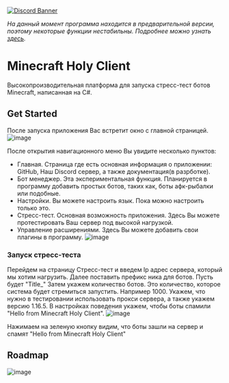 [![Discord Banner](https://img.shields.io/badge/discord-join%20chat-46BC99)](https://discord.gg/HVDzx4rCgg)

*На данный момент программа находится в предварительной версии, поэтому некоторые функции нестабильны. Подробнее можно узнать [здесь](preview.md).*

# Minecraft Holy Client

Высокопроизводительная платформа для запуска стресс-тест ботов Minecraft, написанная на C#.

## Get Started
После запуска приложения Вас встретит окно с главной страницей.
![image](https://github.com/Titlehhhh/Minecraft-Holy-Client/assets/93156853/4d582c49-13bd-44c7-81b4-f6ebd5b924cd)

После открытия навигационного меню Вы увидите несколько пунктов:
- Главная. Страница где есть основная информация о приложении: GitHub, Наш Discord сервер, а также документация(в разрботке).
- Бот менеджер. Эта экспериментальная функция. Планируется в программу добавить простых ботов, таких как, боты афк-рыбалки или подобные.
- Настройки. Вы можете настроить язык. Пока можно настроить только это.
- Стресс-тест. Основная возможность приложения. Здесь Вы можете протестировать Ваш сервер под высокой нагрузкой.
- Управление расширениями. Здесь Вы можете добавить свои плагины в программу.
![image](https://github.com/Titlehhhh/Minecraft-Holy-Client/assets/93156853/3a156e06-bd3c-4882-9c5c-ce123c14b9c2)

### Запуск стресс-теста

Перейдем на страницу Стресс-тест и введем Ip адрес сервера, который мы хотим нагрузить.
Далее поставить префикс ника для ботов. Пусть будет "Title_"
Затем укажем количество ботов. Это количество, которое система будет стремиться запустить. Например 1000.
Укажем, что нужно в тестировании использовать прокси сервера, а также укажем версию 1.16.5.
В настройках поведения укажем, чтобы боты спамили "Hello from Minecraft Holy Client".
![image](https://github.com/Titlehhhh/Minecraft-Holy-Client/assets/93156853/fdbab77e-0eed-44ed-bbe3-30e6d100802b)

Нажимаем на зеленую кнопку видим, что боты зашли на сервер и спамят "Hello from Minecraft Holy Client"



## Roadmap

![image](https://github.com/Titlehhhh/Minecraft-Holy-Client/assets/93156853/cee54a39-b6e5-4e10-b329-ec0230eb43b4)




